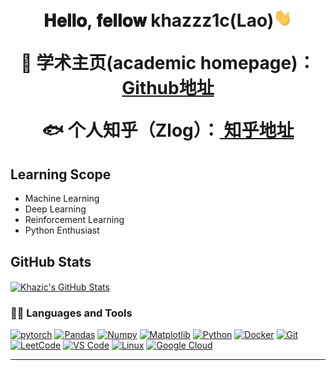 <h1 align="center">𝐇𝐞𝐥𝐥𝐨, 𝐟𝐞𝐥𝐥𝐨𝐰 khazzz1c(Lao)<img src="https://raw.githubusercontent.com/ABSphreak/ABSphreak/master/gifs/Hi.gif" width="30px">
<br>


📰 **学术主页(academic homepage)：**<a href="https://github.com/khazic" target="_blank"> Github地址</a>

🐟 **个人知乎（Zlog）：**<a href="https://www.zhihu.com/people/khazic" target="_blank"> 知乎地址</a>

## Learning Scope
- Machine Learning
- Deep Learning
- Reinforcement Learning
- Python Enthusiast

## GitHub Stats

<a href="https://github.com/khazic/khazic">
  <img align="center" src="https://github-readme-stats.vercel.app/api?username=khazic&show_icons=true&line_height=27&count_private=true&title_color=ffffff&text_color=c9cacc&icon_color=2bbc8a&bg_color=1d1f21" alt="Khazic's GitHub Stats" />
</a>

### 👨‍💻 Languages and Tools

[![pytorch](https://img.shields.io/badge/-pytorch-02569B?style=flat&logo=pytorch&link=https://github.com/hritik5102)](https://github.com/khazic)
[![Pandas](https://img.shields.io/badge/-Pandas-150458?style=flat&logo=Pandas&link=https://github.com/Quananhle/Python-AWS-TradingAI)](https://github.com/Quananhle/Python-AWS-TradingAI)
[![Numpy](https://img.shields.io/badge/-Numpy-lightgray?style=flat&logo=Numpy&logoColor=white&link=https://github.com/Quananhle/Python-AWS-TradingAI)](https://github.com/Quananhle/Python-AWS-TradingAI)
[![Matplotlib](https://img.shields.io/badge/-Matplotlib-black?style=flat&logo=Matplotlib&logoColor=white&link=https://github.com/Quananhle/Python-AWS-TradingAI)](https://github.com/Quananhle/Python-AWS-TradingAI)
[![Python](https://img.shields.io/badge/-Python-black?style=flat&logo=python&link=https://github.com/hritik5102)](https://github.com/khazic)
[![Docker](https://img.shields.io/badge/-Docker-black?style=flat&logo=docker&link=https://github.com/hritik5102)](https://github.com/khazic)
[![Git](https://img.shields.io/badge/-Git-black?style=flat&logo=git&link=https://github.com/hritik5102)](https://github.com/khazic)
[![LeetCode](https://img.shields.io/badge/-LeetCode-02569B?style=flat&logo=leetCode&link=https://github.com/hritik5102)](https://github.com/khazic)
[![VS Code](https://img.shields.io/badge/-VS%20Code-007ACC?style=flat&logo=visual-studio-code&link=https://github.com/yourusername)](https://github.com/khazic)
[![Linux](https://img.shields.io/badge/-Linux-FCC624?style=flat&logo=linux&link=https://github.com/yourusername)](https://github.com/khazic)
[![Google Cloud](https://img.shields.io/badge/-Google%20Cloud-4285F4?style=flat&logo=google-cloud&link=https://github.com/yourusername)](https://github.com/khazic)




<hr>

